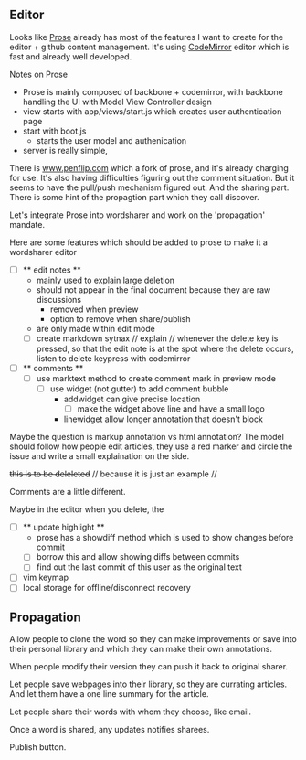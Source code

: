 ## Editor

Looks like [Prose](Prose.io "Prose") already has most of the features I want to create for the editor + github content management. It's using [CodeMirror](CodeMirror.net "CodeMirror") editor which is fast and already well developed.

Notes on Prose
- Prose is mainly composed of backbone + codemirror, with backbone handling the UI with Model View Controller design
- view starts with app/views/start.js which creates user authentication page
- start with boot.js
  - starts the user model and authenication
- server is really simple, 

There is www.penflip.com which a fork of prose, and it's already charging for use.  It's also having difficulties figuring out the comment situation.  But it seems to have the pull/push mechanism figured out.  And the sharing part.  There is some hint of the propagtion part which they call discover.

Let's integrate Prose into wordsharer and work on the 'propagation' mandate.

Here are some features which should be added to prose to make it a wordsharer editor
- [ ] ** edit notes **
  - mainly used to explain large deletion
  - should not appear in the final document because they are raw discussions
    - removed when preview
    - option to remove when share/publish
  - are only made within edit mode
  - [ ] create markdown sytnax // explain // whenever the delete key is pressed, so that the edit note is at the spot where the delete occurs, listen to delete keypress with codemirror 
- [ ] ** comments **
  - [ ] use marktext method to create comment mark in preview mode
    - [ ] use widget (not gutter) to add comment bubble
      - addwidget can give precise location
        - [ ] make the widget above line and have a small logo
      - linewidget allow longer annotation that doesn't block

Maybe the question is markup annotation vs html annotation?  The model should follow how people edit articles, they use a red marker and circle the issue and write a small explaination on the side.

~~this is to be deleleted~~ // because it is just an example //

Comments are a little different.

Maybe in the editor when you delete, the 

- [ ] ** update highlight **
  - prose has a showdiff method which is used to show changes before commit
  - [ ] borrow this and allow showing diffs between commits
  - [ ] find out the last commit of this user as the original text
- [ ] vim keymap
- [ ] local storage for offline/disconnect recovery

## Propagation

Allow people to clone the word so they can make improvements or save into their personal library and which they can make their own annotations.

When people modify their version they can push it back to original sharer.

Let people save webpages into their library, so they are currating articles.  And let them have a one line summary for the article.

Let people share their words with whom they choose, like email.

Once a word is shared, any updates notifies sharees.

Publish button.

